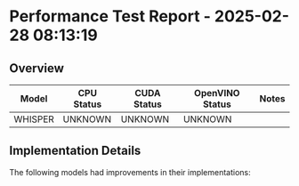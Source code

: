 # Performance Test Report - 2025-02-28 08:13:19

## Overview

| Model | CPU Status | CUDA Status | OpenVINO Status | Notes |
|-------|------------|-------------|-----------------|-------|
| WHISPER | UNKNOWN | UNKNOWN | UNKNOWN | |

## Implementation Details

The following models had improvements in their implementations:

